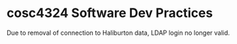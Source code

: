 # cosc4324 Software Dev Practices

Due to removal of connection to Haliburton data, LDAP login no longer valid.
